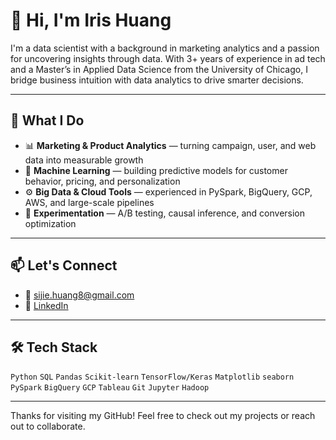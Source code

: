 # 👋 Hi, I'm Iris Huang

I'm a data scientist with a background in marketing analytics and a passion for uncovering insights through data. With 3+ years of experience in ad tech and a Master’s in Applied Data Science from the University of Chicago, I bridge business intuition with data analytics to drive smarter decisions.

---

## 🧠 What I Do

- 📊 **Marketing & Product Analytics** — turning campaign, user, and web data into measurable growth
- 🤖 **Machine Learning** — building predictive models for customer behavior, pricing, and personalization
- ⚙️ **Big Data & Cloud Tools** — experienced in PySpark, BigQuery, GCP, AWS, and large-scale pipelines
- 🎯 **Experimentation** — A/B testing, causal inference, and conversion optimization
  
---

## 📫 Let's Connect

- 📧 sijie.huang8@gmail.com  
- 🔗 [LinkedIn](https://www.linkedin.com/in/sijiehuang/)  

---

## 🛠 Tech Stack

`Python` `SQL` `Pandas` `Scikit-learn` `TensorFlow/Keras` `Matplotlib` `seaborn` 
`PySpark` `BigQuery` `GCP` `Tableau` `Git` `Jupyter`  `Hadoop`

---

Thanks for visiting my GitHub! Feel free to check out my projects or reach out to collaborate.
